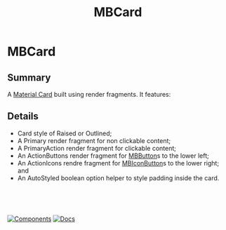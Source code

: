 ﻿---
uid: C.MBCard
title: MBCard
---
# MBCard

## Summary

A [Material Card](https://github.com/material-components/material-components-web/tree/v8.0.0/packages/mdc-card#cards) built using render fragments. It features:

## Details

- Card style of Raised or Outlined;
- A Primary render fragment for non clickable content;
- A PrimaryAction render fragment for clickable content;
- An ActionButtons render fragment for [MBButton](xref:C.MBButton)s to the lower left;
- An ActionIcons rendre fragment for [MBIconButton](xref:C.MBIconButton)s to the lower right; and
- An AutoStyled boolean option helper to style padding inside the card.

&nbsp;

&nbsp;

[![Components](https://img.shields.io/static/v1?label=Components&message=Core&color=blue)](xref:A.CoreComponents)
[![Docs](https://img.shields.io/static/v1?label=API%20Documentation&message=MBCard&color=brightgreen)](xref:Material.Blazor.MBCard)
